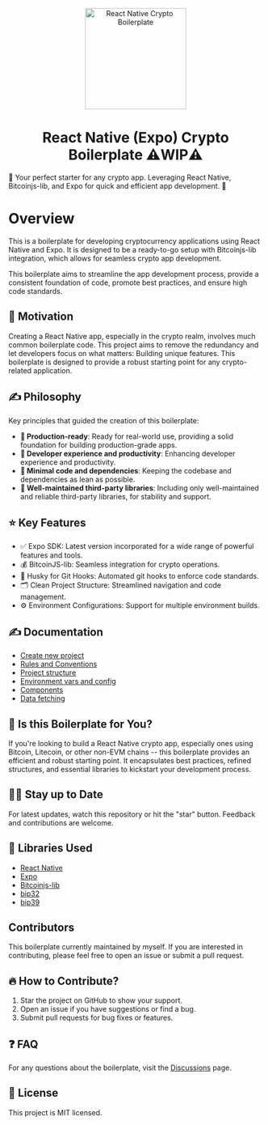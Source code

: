 <p align="center">
    <img alt="React Native Crypto Boilerplate" src="https://i.imgur.com/FpACFLp.png" width="200" />
</p>

<h1 align="center">
  React Native (Expo) Crypto Boilerplate ⚠️WIP⚠️
</h1>

📱 Your perfect starter for any crypto app. Leveraging React Native, Bitcoinjs-lib, and Expo for quick and efficient app development. 🚀

# Overview

This is a boilerplate for developing cryptocurrency applications using React Native and Expo. It is designed to be a ready-to-go setup with Bitcoinjs-lib integration, which allows for seamless crypto app development.

This boilerplate aims to streamline the app development process, provide a consistent foundation of code, promote best practices, and ensure high code standards.

## 🚀 Motivation

Creating a React Native app, especially in the crypto realm, involves much common boilerplate code. This project aims to remove the redundancy and let developers focus on what matters: Building unique features. This boilerplate is designed to provide a robust starting point for any crypto-related application.

## ✍️ Philosophy

Key principles that guided the creation of this boilerplate:

- **🚀 Production-ready**: Ready for real-world use, providing a solid foundation for building production-grade apps.
- **🥷 Developer experience and productivity**: Enhancing developer experience and productivity.
- **🧩 Minimal code and dependencies**: Keeping the codebase and dependencies as lean as possible.
- **💪 Well-maintained third-party libraries**: Including only well-maintained and reliable third-party libraries, for stability and support.

## ⭐ Key Features

- ✅ Expo SDK: Latest version incorporated for a wide range of powerful features and tools.
- 💰 BitcoinJS-lib: Seamless integration for crypto operations.
- 🦊 Husky for Git Hooks: Automated git hooks to enforce code standards.
- 🗂 Clean Project Structure: Streamlined navigation and code management.
- ⚙️ Environment Configurations: Support for multiple environment builds.

## ✍️ Documentation

- [Create new project](https://your-website.com/docs/getting-started/create-new-app)
- [Rules and Conventions](https://your-website.com/docs/getting-started/rules-and-convetions)
- [Project structure](https://your-website.com/docs/getting-started/project-structure)
- [Environment vars and config](https://your-website.com/docs/getting-started/environment-vars-config)
- [Components](https://your-website.com/docs/ui-and-theme/components)
- [Data fetching](https://your-website.com/docs/guides/data-fetching)

## 🤔 Is this Boilerplate for You?

If you're looking to build a React Native crypto app, especially ones using Bitcoin, Litecoin, or other non-EVM chains -- this boilerplate provides an efficient and robust starting point. It encapsulates best practices, refined structures, and essential libraries to kickstart your development process.

## 🧑‍💻 Stay up to Date

For latest updates, watch this repository or hit the "star" button. Feedback and contributions are welcome.

## 💎 Libraries Used

- [React Native](https://reactnative.dev/)
- [Expo](https://docs.expo.io/)
- [Bitcoinjs-lib](https://github.com/bitcoinjs/bitcoinjs-lib)
- [bip32](https://github.com/bitcoinjs/bip32)
- [bip39](https://github.com/paulmillr/scure-bip39)

## Contributors

This boilerplate currently maintained by myself. If you are interested in contributing, please feel free to open an issue or submit a pull request.

## 🔥 How to Contribute?

1. Star the project on GitHub to show your support.
2. Open an issue if you have suggestions or find a bug.
3. Submit pull requests for bug fixes or features.

## ❓ FAQ

For any questions about the boilerplate, visit the [Discussions](https://github.com/your-github-account/your-repo/discussions) page.

## 🔖 License

This project is MIT licensed.
